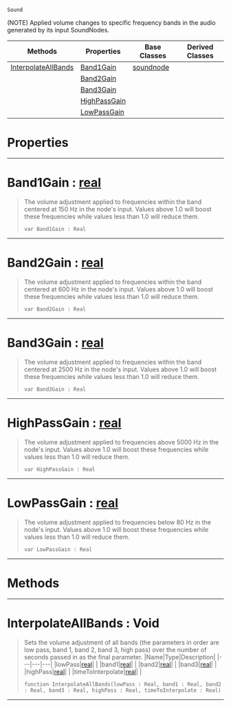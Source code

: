  `Sound`

(NOTE) Applied volume changes to specific frequency bands in the audio generated by its input SoundNodes.

|Methods|Properties|Base Classes|Derived Classes|
|---|---|---|---|
|[ InterpolateAllBands](equalizernode.md#interpolateallbands-void)|[ Band1Gain](equalizernode.md#band1gain-zilch-engine-do)|[soundnode](soundnode.md)| |
| |[ Band2Gain](equalizernode.md#band2gain-zilch-engine-do)| | |
| |[ Band3Gain](equalizernode.md#band3gain-zilch-engine-do)| | |
| |[ HighPassGain](equalizernode.md#highpassgain-zilch-engine)| | |
| |[ LowPassGain](equalizernode.md#lowpassgain-zilch-engine)| | |


 #  Properties


---  
 #  Band1Gain : [real](../nada_base_types/real.md)

> The volume adjustment applied to frequencies within the band centered at 150 Hz in the node's input. Values above 1.0 will boost these frequencies while values less than 1.0 will reduce them.
> ``` lang=cpp, name=Nada
> var Band1Gain : Real


---  
 #  Band2Gain : [real](../nada_base_types/real.md)

> The volume adjustment applied to frequencies within the band centered at 600 Hz in the node's input. Values above 1.0 will boost these frequencies while values less than 1.0 will reduce them.
> ``` lang=cpp, name=Nada
> var Band2Gain : Real


---  
 #  Band3Gain : [real](../nada_base_types/real.md)

> The volume adjustment applied to frequencies within the band centered at 2500 Hz in the node's input. Values above 1.0 will boost these frequencies while values less than 1.0 will reduce them.
> ``` lang=cpp, name=Nada
> var Band3Gain : Real


---  
 #  HighPassGain : [real](../nada_base_types/real.md)

> The volume adjustment applied to frequencies above 5000 Hz in the node's input. Values above 1.0 will boost these frequencies while values less than 1.0 will reduce them.
> ``` lang=cpp, name=Nada
> var HighPassGain : Real


---  
 #  LowPassGain : [real](../nada_base_types/real.md)

> The volume adjustment applied to frequencies below 80 Hz in the node's input. Values above 1.0 will boost these frequencies while values less than 1.0 will reduce them.
> ``` lang=cpp, name=Nada
> var LowPassGain : Real


---  
 #  Methods


---  
 #  InterpolateAllBands : Void

> Sets the volume adjustment of all bands (the parameters in order are low pass, band 1, band 2, band 3, high pass) over the number of seconds passed in as the final parameter.
> |Name|Type|Description|
> |---|---|---|
> |lowPass|[real](../nada_base_types/real.md)| |
> |band1|[real](../nada_base_types/real.md)| |
> |band2|[real](../nada_base_types/real.md)| |
> |band3|[real](../nada_base_types/real.md)| |
> |highPass|[real](../nada_base_types/real.md)| |
> |timeToInterpolate|[real](../nada_base_types/real.md)| |
> ``` lang=cpp, name=Nada
> function InterpolateAllBands(lowPass : Real, band1 : Real, band2 : Real, band3 : Real, highPass : Real, timeToInterpolate : Real)
> ``` 


---  
 

 